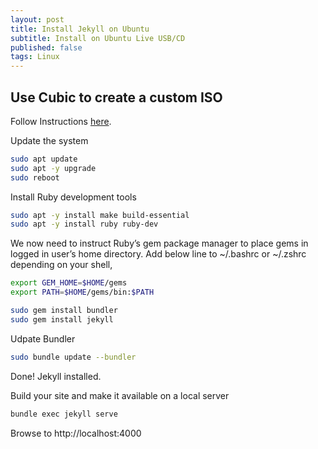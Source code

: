 ```yaml
---
layout: post
title: Install Jekyll on Ubuntu
subtitle: Install on Ubuntu Live USB/CD
published: false
tags: Linux
---
```



## Use Cubic to create a custom ISO

Follow Instructions [here](https://computingforgeeks.com/how-to-install-jekyll-on-ubuntu-18-04/).

Update the system

```bash
sudo apt update
sudo apt -y upgrade
sudo reboot
```

Install Ruby development tools

```bash
sudo apt -y install make build-essential
sudo apt -y install ruby ruby-dev
```


We now need to instruct Ruby’s gem package manager to place gems in logged in user’s home directory. Add below line to ~/.bashrc or ~/.zshrc depending on your shell,

```bash
export GEM_HOME=$HOME/gems
export PATH=$HOME/gems/bin:$PATH
```

```bash
sudo gem install bundler
sudo gem install jekyll
```

Udpate Bundler
```bash
sudo bundle update --bundler
```

Done! Jekyll installed. 


Build your site and make it available on a local server

```bash
bundle exec jekyll serve
```

Browse to http://localhost:4000
